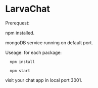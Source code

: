 # LarvaChat

Prerequest:

npm installed. 

mongoDB service running on default port.

Useage:
for each package:

      npm install
  
      npm start
  
visit your chat app in local port 3001.

